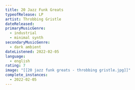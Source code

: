 ```yaml
---
title: 20 Jazz Funk Greats
typeofRelease: LP
artist: Throbbing Gristle
dateReleased:
primaryMusicGenre:
  - industrial
  - minimal synth
secondaryMusicGenre:
  - dark ambient
dateListened: 2022-02-05
language:
  - english
rating: 7
image: "[[20 jazz funk greats - throbbing gristle.jpg]]"
complete_instances:
  - 2022-02-05
---
```

